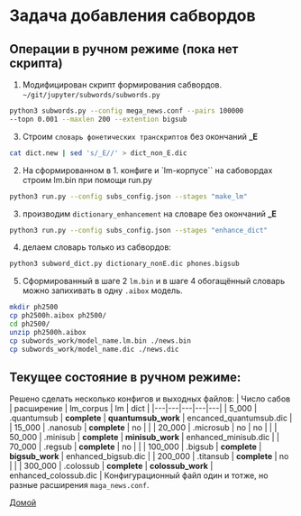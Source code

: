 # Задача добавления сабвордов

## Операции в ручном режиме (пока нет скрипта)

1. Модифицирован скрипт формирования сабвордов.
`~/git/jupyter/subwords/subwords.py`
```bash
python3 subwords.py --config mega_news.conf --pairs 100000
--topn 0.001 --maxlen 200 --extention bigsub
```

3. Строим `словарь фонетических транскриптов` без окончаний **_E**
```bash
cat dict.new | sed 's/_E//' > dict_non_E.dic
```

2. На сформированном в 1. конфиге и `lm-корпусе`` на сабовордах строим lm.bin
при помощи run.py
```bash
python3 run.py --config subs_config.json --stages "make_lm"
```

3. производим `dictionary_enhancement` на словаре без окончаний **_E**
```bash
python3 run.py --config subs_config.json --stages "enhance_dict"
```

4. делаем словарь только из сабвордов:
```bash
python3 subword_dict.py dictionary_nonE.dic phones.bigsub
```

5. Сформированный в шаге 2 `lm.bin` и в шаге 4 обогащённый словарь можно запихивать в
одну `.aibox` модель.
```bash
mkdir ph2500
cp ph2500h.aibox ph2500/
cd ph2500/
unzip ph2500h.aibox
cp subwords_work/model_name.lm.bin ./news.bin
cp subwords_work/model_name.dic ./news.dic
```


## Текущее состояние в ручном режиме:

Решено сделать несколько конфигов и выходных файлов:
| Число сабов | расширение | lm_corpus | lm | dict |
|---|---|---|---|---|
| 5_000 | .quantumsub | **complete** | **quantumsub_work** | encanced_quantumsub.dic |
| 15_000 | .nanosub |  **complete** | no | |
| 20_000 | .microsub | no | no | |
| 50_000 | .minisub | **complete** | **minisub_work** | enhanced_minisub.dic |
| 70_000 | .regsub | **complete** | no | |
| 100_000 | .bigsub | **complete** | **bigsub_work** | enhanced_bigsub.dic |
| 200_000 | .titansub | **complete** | no | |
| 300_000 | .colossub | **complete** | **colossub_work** | enhanced_colossub.dic |
Конфигурационный файл один и тотже, но разные расширения `maga_news.conf`.

[Домой](../index.html)
